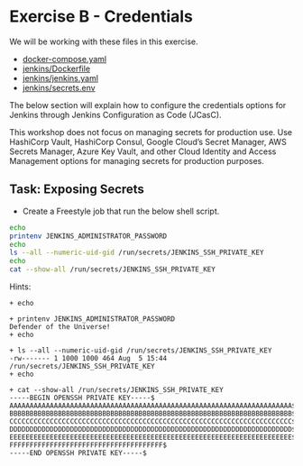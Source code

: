 # Exercise B - Credentials

We will be working with these files in this exercise.

- [docker-compose.yaml](docker-compose.yaml)
- [jenkins/Dockerfile](jenkins/Dockerfile)
- [jenkins/jenkins.yaml](jenkins/jenkins.yaml)
- [jenkins/secrets.env](jenkins/secrets.env)

The below section will explain how to configure the credentials options for Jenkins through Jenkins Configuration as Code (JCasC).

This workshop does not focus on managing secrets for production use. Use HashiCorp Vault, HashiCorp Consul, Google Cloud’s Secret Manager, AWS Secrets Manager, Azure Key Vault, and other Cloud Identity and Access Management options for managing secrets for production purposes.

## Task: Exposing Secrets

- Create a Freestyle job that run the below shell script.

```bash
echo
printenv JENKINS_ADMINISTRATOR_PASSWORD
echo
ls --all --numeric-uid-gid /run/secrets/JENKINS_SSH_PRIVATE_KEY
echo
cat --show-all /run/secrets/JENKINS_SSH_PRIVATE_KEY
```

Hints:

```text
+ echo

+ printenv JENKINS_ADMINISTRATOR_PASSWORD
Defender of the Universe!
+ echo

+ ls --all --numeric-uid-gid /run/secrets/JENKINS_SSH_PRIVATE_KEY
-rw------- 1 1000 1000 464 Aug  5 15:44 /run/secrets/JENKINS_SSH_PRIVATE_KEY
+ echo

+ cat --show-all /run/secrets/JENKINS_SSH_PRIVATE_KEY
-----BEGIN OPENSSH PRIVATE KEY-----$
AAAAAAAAAAAAAAAAAAAAAAAAAAAAAAAAAAAAAAAAAAAAAAAAAAAAAAAAAAAAAAAAAAAAAA$
BBBBBBBBBBBBBBBBBBBBBBBBBBBBBBBBBBBBBBBBBBBBBBBBBBBBBBBBBBBBBBBBBBBBBB$
CCCCCCCCCCCCCCCCCCCCCCCCCCCCCCCCCCCCCCCCCCCCCCCCCCCCCCCCCCCCCCCCCCCCCC$
DDDDDDDDDDDDDDDDDDDDDDDDDDDDDDDDDDDDDDDDDDDDDDDDDDDDDDDDDDDDDDDDDDDDDD$
EEEEEEEEEEEEEEEEEEEEEEEEEEEEEEEEEEEEEEEEEEEEEEEEEEEEEEEEEEEEEEEEEEEEEE$
FFFFFFFFFFFFFFFFFFFFFFFFFFFFFFFFFFFFFF$
-----END OPENSSH PRIVATE KEY-----$
```
